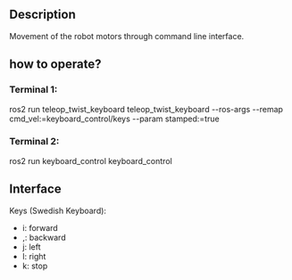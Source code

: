 
## Description
Movement of the robot motors through command line interface. 

## how to operate?

### Terminal 1:

ros2 run teleop_twist_keyboard teleop_twist_keyboard --ros-args --remap cmd_vel:=keyboard_control/keys --param stamped:=true


### Terminal 2:

ros2 run keyboard_control keyboard_control

## Interface

Keys (Swedish Keyboard):
 - i: forward
 - ,: backward
 - j: left
 - l: right
 - k: stop

